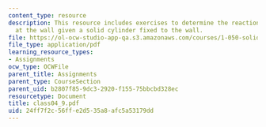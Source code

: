 ```yaml
---
content_type: resource
description: This resource includes exercises to determine the reactions at the root,
  at the wall given a solid cylinder fixed to the wall.
file: https://ol-ocw-studio-app-qa.s3.amazonaws.com/courses/1-050-solid-mechanics-fall-2004/24ff7f2c56ffe2d535a8afc5a53179dd_class04_9.pdf
file_type: application/pdf
learning_resource_types:
- Assignments
ocw_type: OCWFile
parent_title: Assignments
parent_type: CourseSection
parent_uid: b2807f85-9dc3-2920-f155-75bbcbd328ec
resourcetype: Document
title: class04_9.pdf
uid: 24ff7f2c-56ff-e2d5-35a8-afc5a53179dd
---
```

